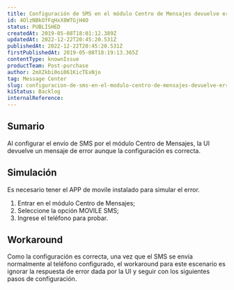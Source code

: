 ```yaml
---
title: Configuración de SMS en el módulo Centro de Mensajes devuelve error.
id: 4OlzNBkOfFqHxX8WTGjH4O
status: PUBLISHED
createdAt: 2019-05-08T18:01:12.389Z
updatedAt: 2022-12-22T20:45:20.531Z
publishedAt: 2022-12-22T20:45:20.531Z
firstPublishedAt: 2019-05-08T18:19:13.365Z
contentType: knownIssue
productTeam: Post-purchase
author: 2mXZkbi0oi061KicTExNjo
tag: Message Center
slug: configuracion-de-sms-en-el-modulo-centro-de-mensajes-devuelve-error
kiStatus: Backlog
internalReference: 
---
```


## Sumario

Al configurar el envío de SMS por el módulo Centro de Mensajes, la UI devuelve un mensaje de error aunque la configuración es correcta.

## Simulación

<div class="alert alert-info">
Es necesario tener el APP de movile instalado para simular el error.
</div>

 1. Entrar en el módulo Centro de Mensajes;
 2. Seleccione la opción MOVILE SMS;
 3. Ingrese el teléfono para probar.

## Workaround

Como la configuración es correcta, una vez que el SMS se envía normalmente al teléfono configurado, el workaround para este escenario es ignorar la respuesta de error dada por la UI y seguir con los siguientes pasos de configuración.

